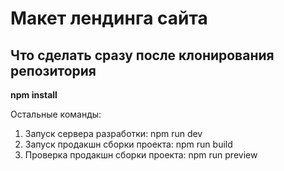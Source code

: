 # Макет лендинга сайта

## Что сделать сразу после клонирования репозитория

**npm install**

Остальные команды:

1. Запуск сервера разработки: npm run dev
2. Запуск продакшн сборки проекта: npm run build
3. Проверка продакшн сборки проекта: npm run preview
